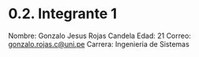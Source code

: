 # 0.2. Integrante 1

Nombre: Gonzalo Jesus Rojas Candela 
Edad: 21
Correo: gonzalo.rojas.c@uni.pe
Carrera: Ingenieria de Sistemas
